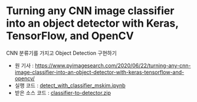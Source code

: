 # Turning any CNN image classifier into an object detector with Keras, TensorFlow, and OpenCV

CNN 분류기를 가지고 Object Detection 구현하기

- 원 기사 : https://www.pyimagesearch.com/2020/06/22/turning-any-cnn-image-classifier-into-an-object-detector-with-keras-tensorflow-and-opencv/
- 실행 코드 : [detect_with_classifier_mskim.ipynb](detect_with_classifier_mskim.ipynb)
- 받은 소스 코드 : [classifier-to-detector.zip](classifier-to-detector.zip)

